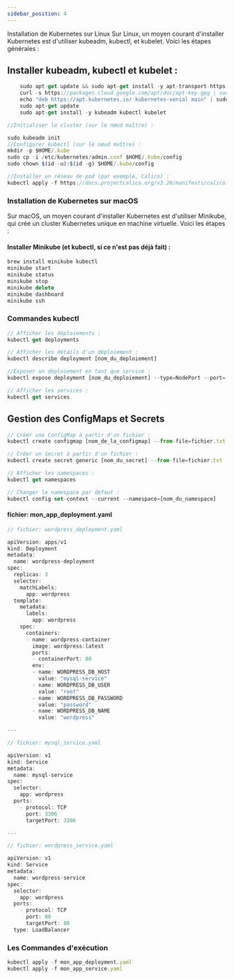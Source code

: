 ```yaml
---
sidebar_position: 4
---
```


Installation de Kubernetes sur Linux
Sur Linux, un moyen courant d'installer Kubernetes est d'utiliser kubeadm, kubectl, et kubelet. Voici les étapes générales :

## Installer kubeadm, kubectl et kubelet :
```js
    sudo apt-get update && sudo apt-get install -y apt-transport-https curl
    curl -s https://packages.cloud.google.com/apt/doc/apt-key.gpg | sudo apt-key add -
    echo "deb https://apt.kubernetes.io/ kubernetes-xenial main" | sudo tee -a /etc/apt/sources.list.d/kubernetes.list
    sudo apt-get update
    sudo apt-get install -y kubeadm kubectl kubelet

//Initialiser le cluster (sur le nœud maître) :

sudo kubeadm init
//Configurer kubectl (sur le nœud maître) :
mkdir -p $HOME/.kube
sudo cp -i /etc/kubernetes/admin.conf $HOME/.kube/config
sudo chown $(id -u):$(id -g) $HOME/.kube/config

//Installer un réseau de pod (par exemple, Calico) :
kubectl apply -f https://docs.projectcalico.org/v3.20/manifests/calico.yaml

```
### Installation de Kubernetes sur macOS
Sur macOS, un moyen courant d'installer Kubernetes est d'utiliser Minikube, qui crée un cluster Kubernetes unique en machine virtuelle. Voici les étapes :

#### Installer Minikube (et kubectl, si ce n'est pas déjà fait) :
```js
brew install minikube kubectl
minikube start
minikube status
minikube stop
minikube delete
minikube dashboard
minikube ssh

```

### Commandes kubectl

```js
// Afficher les déploiements :
kubectl get deployments

// Afficher les détails d'un déploiement :
kubectl describe deployment [nom_du_deploiement]

//Exposer un déploiement en tant que service :
kubectl expose deployment [nom_du_deploiement] --type=NodePort --port=[port]

// Afficher les services :
kubectl get services

```

## Gestion des ConfigMaps et Secrets

```js
// Créer une ConfigMap à partir d'un fichier :
kubectl create configmap [nom_de_la_configmap] --from-file=fichier.txt

// Créer un Secret à partir d'un fichier :
kubectl create secret generic [nom_du_secret] --from-file=fichier.txt

// Afficher les namespaces :
kubectl get namespaces

// Changer le namespace par défaut :
kubectl config set-context --current --namespace=[nom_du_namespace]

```
#### fichier: mon_app_deployment.yaml
```js
// fichier: wordpress_deployment.yaml

apiVersion: apps/v1
kind: Deployment
metadata:
  name: wordpress-deployment
spec:
  replicas: 3
  selector:
    matchLabels:
      app: wordpress
  template:
    metadata:
      labels:
        app: wordpress
    spec:
      containers:
      - name: wordpress-container
        image: wordpress:latest
        ports:
        - containerPort: 80
        env:
        - name: WORDPRESS_DB_HOST
          value: "mysql-service"
        - name: WORDPRESS_DB_USER
          value: "root"
        - name: WORDPRESS_DB_PASSWORD
          value: "password"
        - name: WORDPRESS_DB_NAME
          value: "wordpress"

---

// fichier: mysql_service.yaml

apiVersion: v1
kind: Service
metadata:
  name: mysql-service
spec:
  selector:
    app: wordpress
  ports:
    - protocol: TCP
      port: 3306
      targetPort: 3306

---

// fichier: wordpress_service.yaml

apiVersion: v1
kind: Service
metadata:
  name: wordpress-service
spec:
  selector:
    app: wordpress
  ports:
    - protocol: TCP
      port: 80
      targetPort: 80
  type: LoadBalancer
```
### Les Commandes d'exécution
```js
kubectl apply -f mon_app_deployment.yaml
kubectl apply -f mon_app_service.yaml
```




